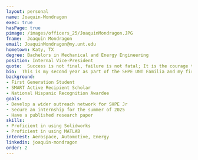 ```yaml
---
layout: personal
name: Joaquin-Mondragon
exec: true
hasPage: true 
pimage: /images/officers_25/JoaquinMondragon.JPG
fname:  Joaquin Mondragon
email: JoaquinMondragon@my.unt.edu
hometown: Katy, TX
degree: Bachelors in Mechanical and Energy Engineering
position: Internal Vice-President
quote:  Success is not final, failure is not fatal; It is the courage to continue that counts. - Winston Churchill
bio:  This is my second year as part of the SHPE UNT Familia and my first year serving as Secretary. Originally from Houston, TX, I now call Denton, UNT, and SHPE my home! I transferred to UNT in 2023, seeking a student organization that aligned perfectly with my aspirations—SHPE was just that. Enthralled by the support and community I found, I aimed to join the officer team by the end of my first semester to contribute to the organization that offered me so much.  A few fun facts about me. I've been an avid bowler for the past 7 years, participating in multiple leagues and tournaments. I love my two pet geckos, Mac and Missy, who keep me company while I enjoy my favorite audiobooks and podcasts. 
background: 
- First Generation Student
- SMART Active Recipient Scholar
- National Hispanic Recognition Awardee
goals:
- Develop a wider outreach network for SHPE Jr
- Secure an internship for the summer of 2025
- Have a published research paper
skills:
- Proficient in using Solidworks
- Proficient in using MATLAB
interest: Aerospace, Automotive, Energy
linkedin: joaquin-mondragon
order: 2
---
```

